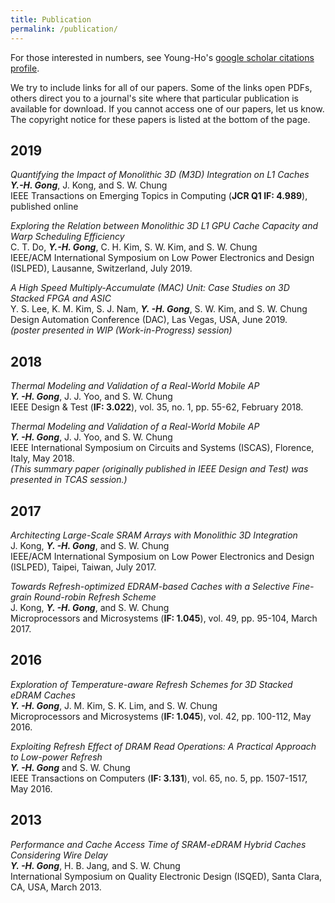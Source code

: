 ```yaml
---
title: Publication
permalink: /publication/
---
```


For those interested in numbers, see Young-Ho's [google scholar citations profile](https://scholar.google.com/citations?hl=en&user=j_7MT9kAAAAJ).

We try to include links for all of our papers. Some of the links open PDFs, others direct you to a journal's site where that particular publication is available for download. If you cannot access one of our papers, let us know. The copyright notice for these papers is listed at the bottom of the page.



## 2019
_Quantifying the Impact of Monolithic 3D (M3D) Integration on L1 Caches_<br>
**_Y.-H. Gong_**, J. Kong, and S. W. Chung<br>
IEEE Transactions on Emerging Topics in Computing (**JCR Q1 IF: 4.989**), published online

_Exploring the Relation between Monolithic 3D L1 GPU Cache Capacity and Warp Scheduling Efficiency_<br>
C. T. Do, **_Y.-H. Gong_**, C. H. Kim, S. W. Kim, and S. W. Chung<br>
IEEE/ACM International Symposium on Low Power Electronics and Design (ISLPED), Lausanne, Switzerland, July 2019.

_A High Speed Multiply-Accumulate (MAC) Unit: Case Studies on 3D Stacked FPGA and ASIC_<br>
Y. S. Lee, K. M. Kim, S. J. Nam, **_Y. -H. Gong_**, S. W. Kim, and S. W. Chung<br> 
Design Automation Conference (DAC), Las Vegas, USA, June 2019. <br>
_(poster presented in WIP (Work-in-Progress) session)_

## 2018
_Thermal Modeling and Validation of a Real-World Mobile AP_<br>
**_Y. -H. Gong_**, J. J. Yoo, and S. W. Chung<br>
IEEE Design & Test (**IF: 3.022**), vol. 35, no. 1, pp. 55-62, February 2018.

_Thermal Modeling and Validation of a Real-World Mobile AP_<br>
**_Y. -H. Gong_**, J. J. Yoo, and S. W. Chung<br>
IEEE International Symposium on Circuits and Systems (ISCAS), Florence, Italy, May 2018. <br>
_(This summary paper (originally published in IEEE Design and Test) was presented in TCAS session.)_

## 2017
_Architecting Large-Scale SRAM Arrays with Monolithic 3D Integration_<br>
J. Kong, **_Y. -H. Gong_**, and S. W. Chung<br>
IEEE/ACM International Symposium on Low Power Electronics and Design (ISLPED), Taipei, Taiwan, July 2017.

_Towards Refresh-optimized EDRAM-based Caches with a Selective Fine-grain Round-robin Refresh Scheme_<br>
J. Kong, **_Y. -H. Gong_**, and S. W. Chung<br>
Microprocessors and Microsystems (**IF: 1.045**), vol. 49, pp. 95-104, March 2017.

## 2016
_Exploration of Temperature-aware Refresh Schemes for 3D Stacked eDRAM Caches_<br>
**_Y. -H. Gong_**, J. M. Kim, S. K. Lim, and S. W. Chung<br> 
Microprocessors and Microsystems (**IF: 1.045**), vol. 42, pp. 100-112, May 2016.

_Exploiting Refresh Effect of DRAM Read Operations: A Practical Approach to Low-power Refresh_<br>
**_Y. -H. Gong_** and S. W. Chung<br>
IEEE Transactions on Computers (**IF: 3.131**), vol. 65, no. 5, pp. 1507-1517, May 2016.

## 2013
_Performance and Cache Access Time of SRAM-eDRAM Hybrid Caches Considering Wire Delay_<br>
**_Y. -H. Gong_**, H. B. Jang, and S. W. Chung<br>
International Symposium on Quality Electronic Design (ISQED), Santa Clara, CA, USA, March 2013.

